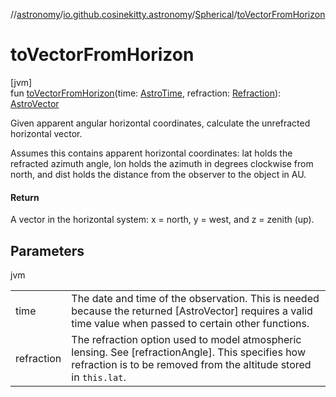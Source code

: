 //[astronomy](../../../index.md)/[io.github.cosinekitty.astronomy](../index.md)/[Spherical](index.md)/[toVectorFromHorizon](to-vector-from-horizon.md)

# toVectorFromHorizon

[jvm]\
fun [toVectorFromHorizon](to-vector-from-horizon.md)(time: [AstroTime](../-astro-time/index.md), refraction: [Refraction](../-refraction/index.md)): [AstroVector](../-astro-vector/index.md)

Given apparent angular horizontal coordinates, calculate the unrefracted horizontal vector.

Assumes this contains apparent horizontal coordinates: lat holds the refracted azimuth angle, lon holds the azimuth in degrees clockwise from north, and dist holds the distance from the observer to the object in AU.

#### Return

A vector in the horizontal system: x = north, y = west, and z = zenith (up).

## Parameters

jvm

| | |
|---|---|
| time | The date and time of the observation. This is needed because the returned     [AstroVector] requires a valid time value when passed to certain other functions. |
| refraction | The refraction option used to model atmospheric lensing. See [refractionAngle].     This specifies how refraction is to be removed from the altitude stored in `this.lat`. |
